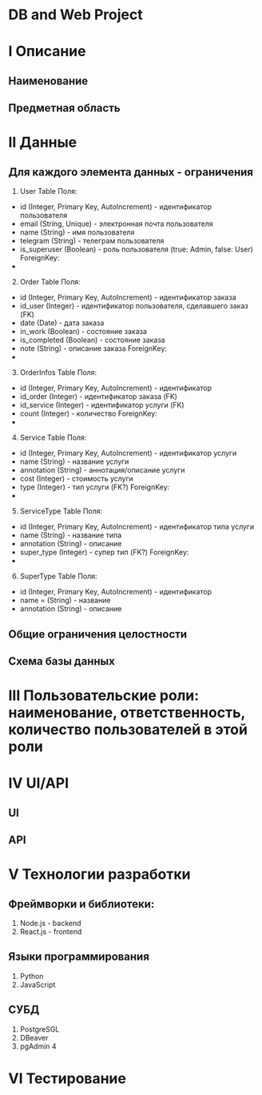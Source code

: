 # DB and Web Project
# I Описание
## Наименование

## Предметная область

# II Данные
## Для каждого элемента данных - ограничения
1. User Table
  Поля:
  - id (Integer, Primary Key, AutoIncrement) - идентификатор пользователя
  - email (String, Unique) - электронная почта пользователя
  - name (String) - имя пользователя
  - telegram (String) - телеграм пользователя
  - is_superuser (Boolean) - роль пользователя (true: Admin, false: User)
  ForeignKey:
  - 

2. Order Table
  Поля:
  - id (Integer, Primary Key, AutoIncrement) - идентификатор заказа
  - id_user (Integer) - идентификатор пользователя, сделавшего заказ (FK)
  - date (Date) - дата заказа
  - in_work (Boolean) - состояние заказа
  - is_completed (Boolean) - состояние заказа
  - note (String) - описание заказа
  ForeignKey:
  - 

3. OrderInfos Table
  Поля:
  - id (Integer, Primary Key, AutoIncrement) - идентификатор
  - id_order (Integer) - идентификатор заказа (FK)
  - id_service (Integer) - идентификатор услуги (FK)
  - count (Integer) - количество
  ForeignKey:
  -

4. Service Table
  Поля:
  - id (Integer, Primary Key, AutoIncrement) - идентификатор услуги
  - name (String) - название услуги
  - annotation (String) - аннотация/описание услуги
  - cost (Integer) - стоимость услуги
  - type (Integer) - тип услуги (FK?)
  ForeignKey:
  -
5. ServiceType Table
  Поля:
  - id (Integer, Primary Key, AutoIncrement) - идентификатор типа услуги
  - name (String) - название типа
  - annotation (String) - описание
  - super_type (Integer) - супер тип (FK?)
  ForeignKey:
  -
6. SuperType Table
  Поля:
  - id (Integer, Primary Key, AutoIncrement) - идентификатор
  - name = (String) - название
  - annotation (String) - описание

## Общие ограничения целостности

## Схема базы данных

# III Пользовательские роли: наименование, ответственность, количество пользователей в этой роли

# IV UI/API
## UI

## API

# V Технологии разработки
## Фреймворки и библиотеки:
1. Node.js - backend
2. React.js - frontend

## Языки программирования
1. Python
2. JavaScript

## СУБД
1. PostgreSGL
2. DBeaver
3. pgAdmin 4

# VI Тестирование
